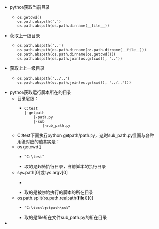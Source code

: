 - python获取当前目录
	- ```
	  os.getcwd()
	  os.path.abspath('.')
	  os.path.abspath(os.path.dirname(__file__))
	  ```
- 获取上一级目录
	- ```
	  os.path.abspath('..')
	  os.path.abspath(os.path.dirname(os.path.dirname(__file__)))
	  os.path.abspath(os.path.dirname(os.getcwd()))
	  os.path.abspath(os.path.join(os.getcwd(), ".."))
	  ```
- 获取上上一级目录
	- ```
	  os.path.abspath('../..')
	  os.path.abspath(os.path.join(os.getcwd(), "../..")))
	  ```
- python获取运行脚本所在的目录
	- 目录层级：
		- ```
		  C:test
		  |-getpath
		      |-path.py
		      |-sub
		          |-sub_path.py
		  ```
	- C:\test下面执行python getpath/path.py，这时sub_path.py里面与各种用法对应的值其实是：
	- os.getcwd()
		- ```
		  “C:\test”
		  ```
		- 取的是起始执行目录，当前脚本的执行目录
	- sys.path[0]或sys.argv[0]
		- ```
		  
		  ```
		- 取的是被初始执行的脚本的所在目录
	- os.path.split(os.path.realpath(__file__))[0]
		- ```
		  “C:\test\getpath\sub”
		  ```
		- 取的是file所在文件sub_path.py的所在目录
-